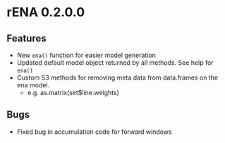 # rENA 0.2.0.0

## Features

* New `ena()` function for easier model generation
* Updated default model object returned by all methods.  See help for `ena()`
* Custom S3 methods for removing meta data from data.frames on the ena model.
    - e.g. as.matrix(set$line.weights)

## Bugs

* Fixed bug in accumulation code for forward windows

